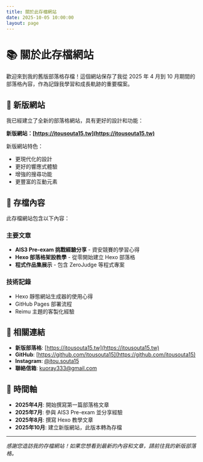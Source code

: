 ```yaml
---
title: 關於此存檔網站
date: 2025-10-05 10:00:00
layout: page
---
```


# 📚 關於此存檔網站

歡迎來到我的舊版部落格存檔！這個網站保存了我從 2025 年 4 月到 10 月期間的部落格內容，作為記錄我學習和成長軌跡的重要檔案。

## 🚀 新版網站

我已經建立了全新的部落格網站，具有更好的設計和功能：

**新版網站：[https://itousouta15.tw](https://itousouta15.tw)**

新版網站特色：
- 更現代化的設計
- 更好的響應式體驗
- 增強的搜尋功能
- 更豐富的互動元素

## 📖 存檔內容

此存檔網站包含以下內容：

### 主要文章
- **AIS3 Pre-exam 挑戰經驗分享** - 資安競賽的學習心得
- **Hexo 部落格架設教學** - 從零開始建立 Hexo 部落格
- **程式作品集展示** - 包含 ZeroJudge 等程式專案

### 技術記錄
- Hexo 靜態網站生成器的使用心得
- GitHub Pages 部署流程
- Reimu 主題的客製化經驗

## 🔗 相關連結

- **新版部落格**: [https://itousouta15.tw](https://itousouta15.tw)
- **GitHub**: [https://github.com/itousouta15](https://github.com/itousouta15)
- **Instagram**: [@itou.souta15](https://www.instagram.com/itou.souta15)
- **聯絡信箱**: [kuoray333@gmail.com](mailto:kuoray333@gmail.com)

## 📅 時間軸

- **2025年4月**: 開始撰寫第一篇部落格文章
- **2025年7月**: 參與 AIS3 Pre-exam 並分享經驗
- **2025年8月**: 撰寫 Hexo 教學文章
- **2025年10月**: 建立新版網站，此版本轉為存檔

---

*感謝您造訪我的存檔網站！如果您想看到最新的內容和文章，請前往我的新版部落格。*